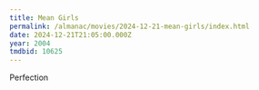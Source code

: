 ```yaml
---
title: Mean Girls
permalink: /almanac/movies/2024-12-21-mean-girls/index.html
date: 2024-12-21T21:05:00.000Z
year: 2004
tmdbid: 10625
---
```


Perfection
